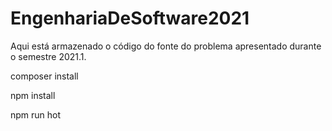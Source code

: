 # EngenhariaDeSoftware2021
Aqui está armazenado o código do fonte do problema apresentado durante o semestre 2021.1.


composer install

npm install

npm run hot

